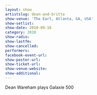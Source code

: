 ```yaml
---
layout: show
artistslug: dean-and-britta
show-venue: 'The Earl, Atlanta, GA, USA'
show-setlist: 
show-date: 2010-09-16
category: 2010
show-radio: 
show-lastfm: 
show-cancelled: 
performers: 
facebook-event-url: 
show-poster-url: 
show-ticket-url: 
show-venue-website: 
show-additional: 
---
```


Dean Wareham plays Galaxie 500